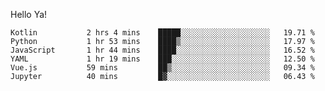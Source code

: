 Hello Ya!

<!--START_SECTION:waka-->

```text
Kotlin           2 hrs 4 mins    █████░░░░░░░░░░░░░░░░░░░░   19.71 %
Python           1 hr 53 mins    ████▒░░░░░░░░░░░░░░░░░░░░   17.97 %
JavaScript       1 hr 44 mins    ████░░░░░░░░░░░░░░░░░░░░░   16.52 %
YAML             1 hr 19 mins    ███░░░░░░░░░░░░░░░░░░░░░░   12.50 %
Vue.js           59 mins         ██▒░░░░░░░░░░░░░░░░░░░░░░   09.34 %
Jupyter          40 mins         █▓░░░░░░░░░░░░░░░░░░░░░░░   06.43 %
```

<!--END_SECTION:waka-->

